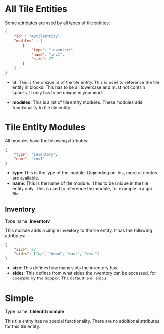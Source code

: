 # All Tile Entities
Some attributes are used by all types of tile entities:

```json
{
	"id" : "mytileentity",
	"modules" : [
		{
			"type": "inventory",
			"name": "inv1",
			"size": 27
		}
	]
}
```

* __id__: This is the unique id of the tile entity. This is used to reference the tile entity in blocks. This has to be all lowercase and must not contain spaces. It only has to be unique in your mod.

* __modules__: This is a list of tile entity modules. These modules add functionality to the tile entity.

# Tile Entity Modules
All modules have the following attributes:

```json
{
	"type": "inventory",
	"name": "inv1"
}
```

* __type__: This is the type of the module. Depending on this, more attributes are available.
* __name__: This is the name of the module. It has to be unique in the tile entity only. This is used to reference the module, for example in a gui file.

## Inventory
Type name: __inventory__

This module adds a simple inventory to the tile entity. It has the following attributes:

```json
{
	"size": 27,
	"sides": ["up", "down", "east", "west"]
}
```

* __size__: This defines how many slots the inventory has.
* __sides__: This defines from what sides the inventory can be accessed, for example by the hopper. The default is all sides.

# Simple
Type name: __tileentity:simple__

This tile entity has no special functionality. There are no additional attributes for this tile entity.